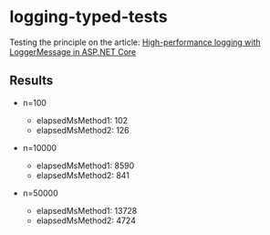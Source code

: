 # logging-typed-tests

Testing the principle on the article: [High-performance logging with LoggerMessage in ASP.NET Core](https://docs.microsoft.com/en-us/aspnet/core/fundamentals/logging/loggermessage?view=aspnetcore-2.0)

## Results

* n=100
    * elapsedMsMethod1: 102
    * elapsedMsMethod2: 126

* n=10000
    * elapsedMsMethod1: 8590
    * elapsedMsMethod2: 841

* n=50000
    * elapsedMsMethod1: 13728
    * elapsedMsMethod2: 4724
